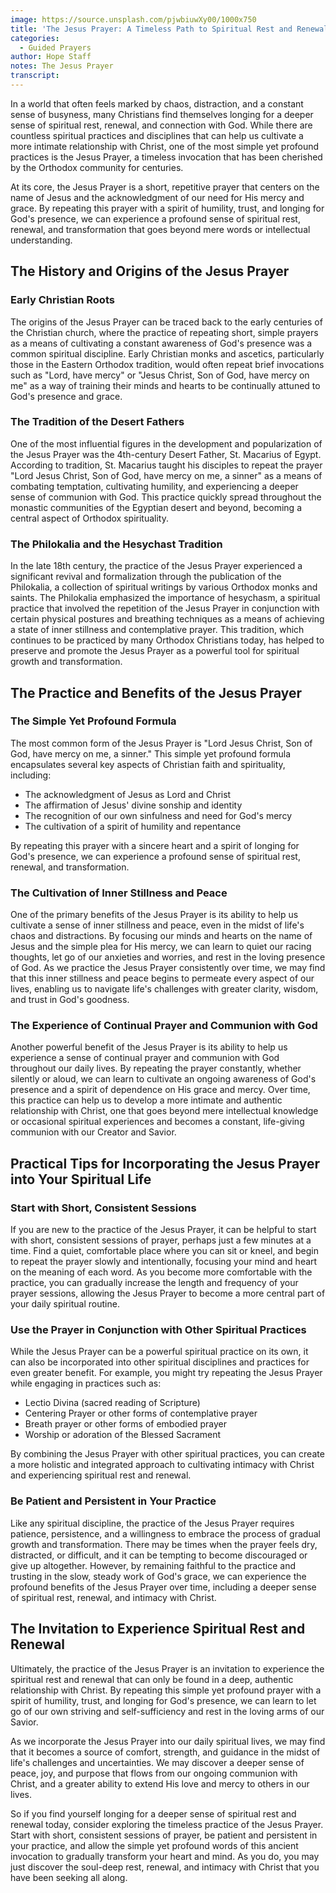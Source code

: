 ```yaml
---
image: https://source.unsplash.com/pjwbiuwXy00/1000x750
title: 'The Jesus Prayer: A Timeless Path to Spiritual Rest and Renewal'
categories:
  - Guided Prayers
author: Hope Staff
notes: The Jesus Prayer
transcript:
---
```

In a world that often feels marked by chaos, distraction, and a constant sense of busyness, many Christians find themselves longing for a deeper sense of spiritual rest, renewal, and connection with God. While there are countless spiritual practices and disciplines that can help us cultivate a more intimate relationship with Christ, one of the most simple yet profound practices is the Jesus Prayer, a timeless invocation that has been cherished by the Orthodox community for centuries.

At its core, the Jesus Prayer is a short, repetitive prayer that centers on the name of Jesus and the acknowledgment of our need for His mercy and grace. By repeating this prayer with a spirit of humility, trust, and longing for God's presence, we can experience a profound sense of spiritual rest, renewal, and transformation that goes beyond mere words or intellectual understanding.

## The History and Origins of the Jesus Prayer

### Early Christian Roots

The origins of the Jesus Prayer can be traced back to the early centuries of the Christian church, where the practice of repeating short, simple prayers as a means of cultivating a constant awareness of God's presence was a common spiritual discipline. Early Christian monks and ascetics, particularly those in the Eastern Orthodox tradition, would often repeat brief invocations such as "Lord, have mercy" or "Jesus Christ, Son of God, have mercy on me" as a way of training their minds and hearts to be continually attuned to God's presence and grace.

### The Tradition of the Desert Fathers

One of the most influential figures in the development and popularization of the Jesus Prayer was the 4th-century Desert Father, St. Macarius of Egypt. According to tradition, St. Macarius taught his disciples to repeat the prayer "Lord Jesus Christ, Son of God, have mercy on me, a sinner" as a means of combating temptation, cultivating humility, and experiencing a deeper sense of communion with God. This practice quickly spread throughout the monastic communities of the Egyptian desert and beyond, becoming a central aspect of Orthodox spirituality.

### The Philokalia and the Hesychast Tradition

In the late 18th century, the practice of the Jesus Prayer experienced a significant revival and formalization through the publication of the Philokalia, a collection of spiritual writings by various Orthodox monks and saints. The Philokalia emphasized the importance of hesychasm, a spiritual practice that involved the repetition of the Jesus Prayer in conjunction with certain physical postures and breathing techniques as a means of achieving a state of inner stillness and contemplative prayer. This tradition, which continues to be practiced by many Orthodox Christians today, has helped to preserve and promote the Jesus Prayer as a powerful tool for spiritual growth and transformation.

## The Practice and Benefits of the Jesus Prayer

### The Simple Yet Profound Formula

The most common form of the Jesus Prayer is "Lord Jesus Christ, Son of God, have mercy on me, a sinner." This simple yet profound formula encapsulates several key aspects of Christian faith and spirituality, including:

* The acknowledgment of Jesus as Lord and Christ
* The affirmation of Jesus' divine sonship and identity
* The recognition of our own sinfulness and need for God's mercy
* The cultivation of a spirit of humility and repentance

By repeating this prayer with a sincere heart and a spirit of longing for God's presence, we can experience a profound sense of spiritual rest, renewal, and transformation.

### The Cultivation of Inner Stillness and Peace

One of the primary benefits of the Jesus Prayer is its ability to help us cultivate a sense of inner stillness and peace, even in the midst of life's chaos and distractions. By focusing our minds and hearts on the name of Jesus and the simple plea for His mercy, we can learn to quiet our racing thoughts, let go of our anxieties and worries, and rest in the loving presence of God. As we practice the Jesus Prayer consistently over time, we may find that this inner stillness and peace begins to permeate every aspect of our lives, enabling us to navigate life's challenges with greater clarity, wisdom, and trust in God's goodness.

### The Experience of Continual Prayer and Communion with God

Another powerful benefit of the Jesus Prayer is its ability to help us experience a sense of continual prayer and communion with God throughout our daily lives. By repeating the prayer constantly, whether silently or aloud, we can learn to cultivate an ongoing awareness of God's presence and a spirit of dependence on His grace and mercy. Over time, this practice can help us to develop a more intimate and authentic relationship with Christ, one that goes beyond mere intellectual knowledge or occasional spiritual experiences and becomes a constant, life-giving communion with our Creator and Savior.

## Practical Tips for Incorporating the Jesus Prayer into Your Spiritual Life

### Start with Short, Consistent Sessions

If you are new to the practice of the Jesus Prayer, it can be helpful to start with short, consistent sessions of prayer, perhaps just a few minutes at a time. Find a quiet, comfortable place where you can sit or kneel, and begin to repeat the prayer slowly and intentionally, focusing your mind and heart on the meaning of each word. As you become more comfortable with the practice, you can gradually increase the length and frequency of your prayer sessions, allowing the Jesus Prayer to become a more central part of your daily spiritual routine.

### Use the Prayer in Conjunction with Other Spiritual Practices

While the Jesus Prayer can be a powerful spiritual practice on its own, it can also be incorporated into other spiritual disciplines and practices for even greater benefit. For example, you might try repeating the Jesus Prayer while engaging in practices such as:

* Lectio Divina (sacred reading of Scripture)
* Centering Prayer or other forms of contemplative prayer
* Breath prayer or other forms of embodied prayer
* Worship or adoration of the Blessed Sacrament

By combining the Jesus Prayer with other spiritual practices, you can create a more holistic and integrated approach to cultivating intimacy with Christ and experiencing spiritual rest and renewal.

### Be Patient and Persistent in Your Practice

Like any spiritual discipline, the practice of the Jesus Prayer requires patience, persistence, and a willingness to embrace the process of gradual growth and transformation. There may be times when the prayer feels dry, distracted, or difficult, and it can be tempting to become discouraged or give up altogether. However, by remaining faithful to the practice and trusting in the slow, steady work of God's grace, we can experience the profound benefits of the Jesus Prayer over time, including a deeper sense of spiritual rest, renewal, and intimacy with Christ.

## The Invitation to Experience Spiritual Rest and Renewal

Ultimately, the practice of the Jesus Prayer is an invitation to experience the spiritual rest and renewal that can only be found in a deep, authentic relationship with Christ. By repeating this simple yet profound prayer with a spirit of humility, trust, and longing for God's presence, we can learn to let go of our own striving and self-sufficiency and rest in the loving arms of our Savior.

As we incorporate the Jesus Prayer into our daily spiritual lives, we may find that it becomes a source of comfort, strength, and guidance in the midst of life's challenges and uncertainties. We may discover a deeper sense of peace, joy, and purpose that flows from our ongoing communion with Christ, and a greater ability to extend His love and mercy to others in our lives.

So if you find yourself longing for a deeper sense of spiritual rest and renewal today, consider exploring the timeless practice of the Jesus Prayer. Start with short, consistent sessions of prayer, be patient and persistent in your practice, and allow the simple yet profound words of this ancient invocation to gradually transform your heart and mind. As you do, you may just discover the soul-deep rest, renewal, and intimacy with Christ that you have been seeking all along.